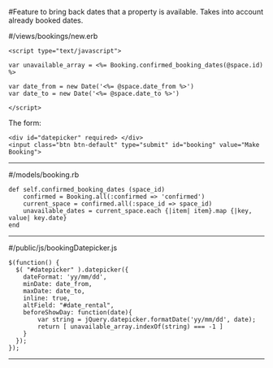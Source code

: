 
#Feature to bring back dates that a property is available. Takes into account already booked dates.

#/views/bookings/new.erb

```
<script type="text/javascript">

var unavailable_array = <%= Booking.confirmed_booking_dates(@space.id) %>

var date_from = new Date('<%= @space.date_from %>')
var date_to = new Date('<%= @space.date_to %>')

</script>
```
The form:
```
<div id="datepicker" required> </div>
<input class="btn btn-default" type="submit" id="booking" value="Make Booking">

```

--------------------



#/models/booking.rb

```
def self.confirmed_booking_dates (space_id)
    confirmed = Booking.all(:confirmed => 'confirmed')
    current_space = confirmed.all(:space_id => space_id)
    unavailable_dates = current_space.each {|item| item}.map {|key, value| key.date}
end
```

--------------------



#/public/js/bookingDatepicker.js

```
$(function() {
  $( "#datepicker" ).datepicker({
    dateFormat: 'yy/mm/dd',
    minDate: date_from,
    maxDate: date_to,
    inline: true,
    altField: "#date_rental",
    beforeShowDay: function(date){
        var string = jQuery.datepicker.formatDate('yy/mm/dd', date);
        return [ unavailable_array.indexOf(string) === -1 ]
    }
  });
});
```
--------------------
